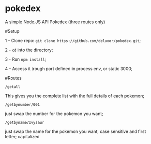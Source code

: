# pokedex
A simple Node.JS API Pokedex (three routes only)

#Setup

1 - Clone repo:
``` git clone https://github.com/deluxor/pokedex.git ```;

2 - ```cd``` into the directory;

3 - Run ```npm install```;

4 - Access it trough port defined in process env, or static 3000;

#Routes

```
/getall
```
This gives you the complete list with the full details of each pokemon;

```
/getbynumber/001
```
just swap the number for the pokemon you want;

```
/getbyname/Ivysaur
```
just swap the name for the pokemon you want, case sensitive and first letter; capitalized
